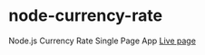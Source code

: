 # node-currency-rate
Node.js Currency Rate Single Page App
[Live page](https://intense-scrubland-26939.herokuapp.com/)